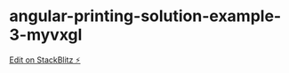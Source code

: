 # angular-printing-solution-example-3-myvxgl

[Edit on StackBlitz ⚡️](https://stackblitz.com/edit/angular-printing-solution-example-3-myvxgl)